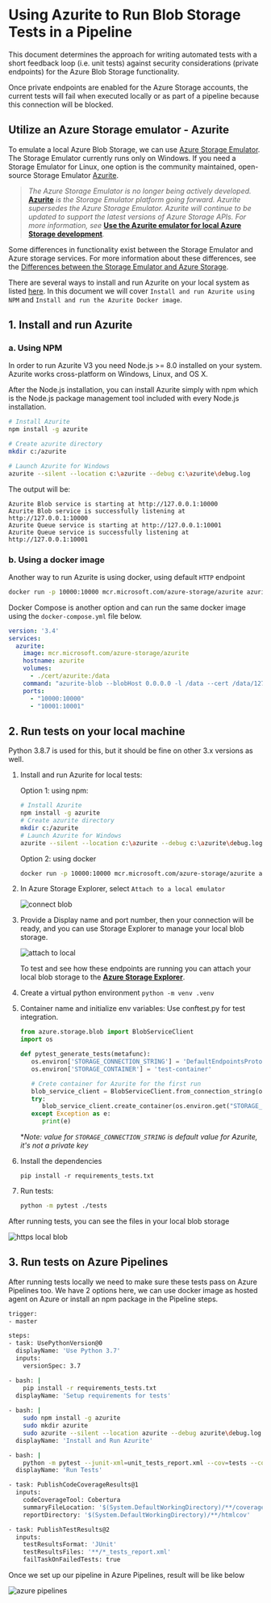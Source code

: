 # Using Azurite to Run Blob Storage Tests in a Pipeline

This document determines the approach for writing automated tests with a short feedback loop (i.e. unit tests) against security considerations (private endpoints) for the Azure Blob Storage functionality.

Once private endpoints are enabled for the Azure Storage accounts, the current tests will fail when executed locally or as part of a pipeline because this connection will be blocked.

## Utilize an Azure Storage emulator - Azurite

To emulate a local Azure Blob Storage, we can use [Azure Storage Emulator](https://learn.microsoft.com/en-us/azure/storage/common/storage-use-emulator). The Storage Emulator currently runs only on Windows. If you need a Storage Emulator for Linux, one option is the community maintained, open-source Storage Emulator [Azurite](https://github.com/azure/azurite).

> *The Azure Storage Emulator is no longer being actively developed.* [**Azurite**](https://learn.microsoft.com/en-us/azure/storage/common/storage-use-azurite) *is the Storage Emulator platform going forward. Azurite supersedes the Azure Storage Emulator. Azurite will continue to be updated to support the latest versions of Azure Storage APIs. For more information, see* [**Use the Azurite emulator for local Azure Storage development**](https://learn.microsoft.com/en-us/azure/storage/common/storage-use-azurite)*.*

Some differences in functionality exist between the Storage Emulator and Azure storage services. For more information about these differences, see the [Differences between the Storage Emulator and Azure Storage](https://learn.microsoft.com/en-us/azure/storage/common/storage-use-emulator#differences-between-the-storage-emulator-and-azure-storage).

There are several ways to install and run Azurite on your local system as listed [here](https://learn.microsoft.com/en-us/azure/storage/common/storage-use-azurite#install-and-run-azurite-by-using-npm). In this document we will cover `Install and run Azurite using NPM` and `Install and run the Azurite Docker image`.

## 1. Install and run Azurite

### a. Using NPM

In order to run Azurite V3 you need Node.js >= 8.0 installed on your system. Azurite works cross-platform on Windows, Linux, and OS X.

After the Node.js installation, you can install Azurite simply with npm which is the Node.js package management tool included with every Node.js installation.

```bash
# Install Azurite
npm install -g azurite

# Create azurite directory
mkdir c:/azurite

# Launch Azurite for Windows
azurite --silent --location c:\azurite --debug c:\azurite\debug.log
```

The output will be:

```shell
Azurite Blob service is starting at http://127.0.0.1:10000
Azurite Blob service is successfully listening at http://127.0.0.1:10000
Azurite Queue service is starting at http://127.0.0.1:10001
Azurite Queue service is successfully listening at http://127.0.0.1:10001
```

### b. Using a docker image

Another way to run Azurite is using docker, using default `HTTP` endpoint

```bash
docker run -p 10000:10000 mcr.microsoft.com/azure-storage/azurite azurite-blob --blobHost 0.0.0.0
```

Docker Compose is another option and can run the same docker image using the `docker-compose.yml` file below.

```yaml
version: '3.4'
services:
  azurite:
    image: mcr.microsoft.com/azure-storage/azurite
    hostname: azurite
    volumes:
      - ./cert/azurite:/data
    command: "azurite-blob --blobHost 0.0.0.0 -l /data --cert /data/127.0.0.1.pem --key /data/127.0.0.1-key.pem --oauth basic"
    ports:
      - "10000:10000"
      - "10001:10001"
```

## 2. Run tests on your local machine

Python 3.8.7 is used for this, but it should be fine on other 3.x versions as well.

1. Install and run Azurite for local tests:

   Option 1: using npm:

   ```bash
   # Install Azurite
   npm install -g azurite
   # Create azurite directory
   mkdir c:/azurite
   # Launch Azurite for Windows
   azurite --silent --location c:\azurite --debug c:\azurite\debug.log
   ```

   Option 2: using docker

   ```bash
   docker run -p 10000:10000 mcr.microsoft.com/azure-storage/azurite azurite-blob --blobHost 0.0.0.0
   ```

1. In Azure Storage Explorer, select `Attach to a local emulator`

   ![connect blob](images/blob_storage_connection.png)

1. Provide a Display name and port number, then your connection will be ready, and you can use Storage Explorer to manage your local blob storage.

   ![attach to local](images/blob_storage_connection_attach.png)

   To test and see how these endpoints are running you can attach your local blob storage to the [**Azure Storage Explorer**](https://azure.microsoft.com/en-us/features/storage-explorer/).

1. Create a virtual python environment
   `python -m venv .venv`

1. Container name and initialize env variables: Use conftest.py for test integration.

   ```python
   from azure.storage.blob import BlobServiceClient
   import os

   def pytest_generate_tests(metafunc):
      os.environ['STORAGE_CONNECTION_STRING'] = 'DefaultEndpointsProtocol=http;AccountName=devstoreaccount1;AccountKey=Eby8vdM02xNOcqFlqUwJPLlmEtlCDXJ1OUzFT50uSRZ6IFsuFq2UVErCz4I6tq/K1SZFPTOtr/KBHBeksoGMGw==;BlobEndpoint=http://127.0.0.1:10000/devstoreaccount1;'
      os.environ['STORAGE_CONTAINER'] = 'test-container'

      # Crete container for Azurite for the first run
      blob_service_client = BlobServiceClient.from_connection_string(os.environ.get("STORAGE_CONNECTION_STRING"))
      try:
         blob_service_client.create_container(os.environ.get("STORAGE_CONTAINER"))
      except Exception as e:
         print(e)
   ```

   **Note: value for `STORAGE_CONNECTION_STRING` is default value for Azurite, it's not a private key*

1. Install the dependencies

    `pip install -r requirements_tests.txt`

1. Run tests:

   ```bash
   python -m pytest ./tests
   ```

After running tests, you can see the files in your local blob storage

![https local blob](images/http_local_blob_storage.png)

## 3. Run tests on Azure Pipelines

After running tests locally we need to make sure these tests pass on Azure Pipelines too. We have 2 options here, we can use docker image as hosted agent on Azure or install an npm package in the Pipeline steps.

```bash
trigger:
- master

steps:
- task: UsePythonVersion@0
  displayName: 'Use Python 3.7'
  inputs:
    versionSpec: 3.7

- bash: |
    pip install -r requirements_tests.txt
  displayName: 'Setup requirements for tests'
  
- bash: |
    sudo npm install -g azurite
    sudo mkdir azurite
    sudo azurite --silent --location azurite --debug azurite\debug.log &
  displayName: 'Install and Run Azurite'

- bash: |
    python -m pytest --junit-xml=unit_tests_report.xml --cov=tests --cov-report=html --cov-report=xml ./tests
  displayName: 'Run Tests'

- task: PublishCodeCoverageResults@1
  inputs:
    codeCoverageTool: Cobertura
    summaryFileLocation: '$(System.DefaultWorkingDirectory)/**/coverage.xml'
    reportDirectory: '$(System.DefaultWorkingDirectory)/**/htmlcov'

- task: PublishTestResults@2
  inputs:
    testResultsFormat: 'JUnit'
    testResultsFiles: '**/*_tests_report.xml'
    failTaskOnFailedTests: true
```

Once we set up our pipeline in Azure Pipelines, result will be like below

![azure pipelines](images/azure_pipeline.png)
